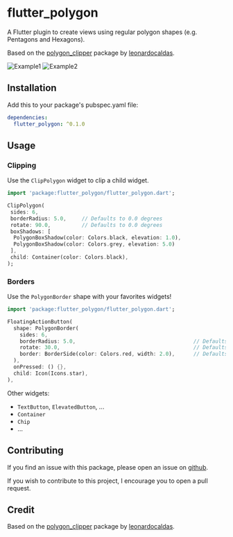 # flutter_polygon
  
A Flutter plugin to create views using regular polygon shapes (e.g. Pentagons and Hexagons).

Based on the [polygon_clipper](https://pub.dev/packages/polygon_clipper) package by [leonardocaldas](https://github.com/leonardocaldas). 

![Example1](https://raw.githubusercontent.com/wietsebuseyne/flutter_polygon/master/doc/screenshot1.png)
![Example2](https://raw.githubusercontent.com/wietsebuseyne/flutter_polygon/master/doc/screenshot2.png)
  
## Installation  
Add this to your package's pubspec.yaml file:

```yaml
dependencies:
  flutter_polygon: ^0.1.0
```
  
## Usage

### Clipping

Use the `ClipPolygon` widget to clip a child widget.
``` dart
import 'package:flutter_polygon/flutter_polygon.dart';

ClipPolygon(  
 sides: 6, 
 borderRadius: 5.0,     // Defaults to 0.0 degrees
 rotate: 90.0,          // Defaults to 0.0 degrees
 boxShadows: [  
  PolygonBoxShadow(color: Colors.black, elevation: 1.0),
  PolygonBoxShadow(color: Colors.grey, elevation: 5.0)
 ],
 child: Container(color: Colors.black),
);
```  

### Borders

Use the `PolygonBorder` shape with your favorites widgets! 
``` dart
import 'package:flutter_polygon/flutter_polygon.dart';

FloatingActionButton(
  shape: PolygonBorder(
    sides: 6,
    borderRadius: 5.0,                                      // Defaults to 0.0 degrees
    rotate: 30.0,                                           // Defaults to 0.0 degrees
    border: BorderSide(color: Colors.red, width: 2.0),      // Defaults to BorderSide.none
  ),
  onPressed: () {},
  child: Icon(Icons.star),
),
```

Other widgets:

* `TextButton`, `ElevatedButton`, ...
* `Container`
* `Chip`
* ...

## Contributing

If you find an issue with this package, please open an issue on [github](https://github.com/wietsebuseyne/flutter_polygon).

If you wish to contribute to this project, I encourage you to open a pull request.

## Credit

Based on the [polygon_clipper](https://pub.dev/packages/polygon_clipper) package by [leonardocaldas](https://github.com/leonardocaldas).